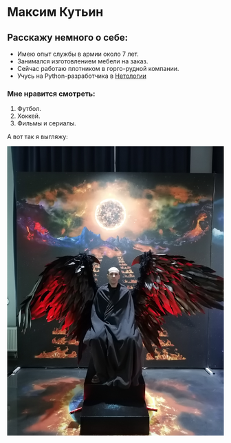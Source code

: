 # Максим Кутьин

## Расскажу немного о себе:

- Имею опыт службы в армии около 7 лет.
- Занимался изготовлением мебели на заказ.
- Сейчас работаю плотником в горго-рудной компании.
- Учусь на Python-разработчика в [Нетологии](https://netology.ru/)

### Мне нравится смотреть:

1. Футбол.
2. Хоккей.
3. Фильмы и сериалы.

А вот так я выгляжу:

![фотография](IMG_20220304_214124.jpg)
